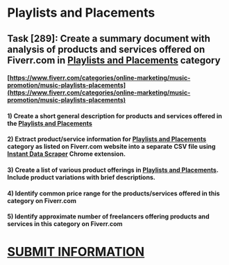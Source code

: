 # Playlists and Placements
## Task [289]: Create a summary document with analysis of products and services offered on Fiverr.com in [Playlists and Placements](https://www.fiverr.com/categories/online-marketing/music-promotion/music-playlists-placements) category
#### [https://www.fiverr.com/categories/online-marketing/music-promotion/music-playlists-placements](https://www.fiverr.com/categories/online-marketing/music-promotion/music-playlists-placements)
#### 1) Create a short general description for products and services offered in the [Playlists and Placements](https://www.fiverr.com/categories/online-marketing/music-promotion/music-playlists-placements)
#### 2) Extract product/service information for [Playlists and Placements](https://www.fiverr.com/categories/online-marketing/music-promotion/music-playlists-placements) category as listed on Fiverr.com website into a separate CSV file using [Instant Data Scraper](https://chrome.google.com/webstore/detail/instant-data-scraper/ofaokhiedipichpaobibbnahnkdoiiah) Chrome extension.
#### 3) Create a list of various product offerings in [Playlists and Placements](https://www.fiverr.com/categories/online-marketing/music-promotion/music-playlists-placements). Include product variations with brief descriptions.
#### 4) Identify common price range for the products/services offered in this category on Fiverr.com
#### 5) Identify approximate number of freelancers offering products and services in this category on Fiverr.com

# [SUBMIT INFORMATION](https://forms.office.com/r/8AEKjkLxKG)
